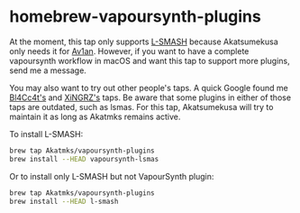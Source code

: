 # homebrew-vapoursynth-plugins

At the moment, this tap only supports [L-SMASH](https://github.com/HomeOfAviSynthPlusEvolution/L-SMASH-Works) because Akatsumekusa only needs it for [Av1an](https://github.com/master-of-zen/Av1an). However, if you want to have a complete vapoursynth workflow in macOS and want this tap to support more plugins, send me a message.

You may also want to try out other people's taps. A quick Google found me [Bl4Cc4t's](https://github.com/Bl4Cc4t/homebrew-vsplugins) and [XiNGRZ's](https://github.com/xingrz/homebrew-vsplugins) taps. Be aware that some plugins in either of those taps are outdated, such as lsmas. For this tap, Akatsumekusa will try to maintain it as long as Akatmks remains active.  

To install L-SMASH:  
```sh
brew tap Akatmks/vapoursynth-plugins
brew install --HEAD vapoursynth-lsmas
```

Or to install only L-SMASH but not VapourSynth plugin:  
```sh
brew tap Akatmks/vapoursynth-plugins
brew install --HEAD l-smash
```
